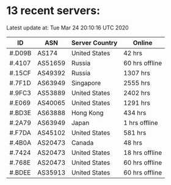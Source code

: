 # 13 recent servers:

Latest update at: Tue Mar 24 20:10:16 UTC 2020

| ID | ASN | Server Country | Online |
| -- | --- | -------------- | ------ |
| #.D09B | AS174 | United States | 42 hrs |
| #.4107 | AS51659 | Russia | 60 hrs offline |
| #.15CF | AS49392 | Russia | 1307 hrs |
| #.7F1D | AS63949 | Singapore | 2555 hrs |
| #.9FC3 | AS53889 | United States | 2402 hrs |
| #.E069 | AS40065 | United States | 1291 hrs |
| #.BD3E | AS63888 | Hong Kong | 434 hrs |
| #.2A79 | AS63949 | Japan | 1 hrs offline |
| #.F7DA | AS45102 | United States | 581 hrs |
| #.4B0A | AS20473 | Canada | 48 hrs |
| #.7424 | AS20473 | United States | 18 hrs offline |
| #.768E | AS20473 | United States | 60 hrs offline |
| #.BDEE | AS35913 | United States | 60 hrs offline |

